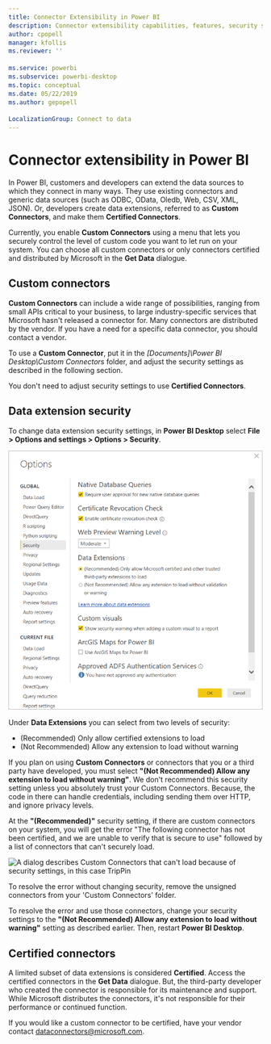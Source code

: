 ```yaml
---
title: Connector Extensibility in Power BI
description: Connector extensibility capabilities, features, security settings, and certified connectors
author: cpopell
manager: kfollis
ms.reviewer: ''

ms.service: powerbi
ms.subservice: powerbi-desktop
ms.topic: conceptual
ms.date: 05/22/2019
ms.author: gepopell

LocalizationGroup: Connect to data
---
```


# Connector extensibility in Power BI

In Power BI, customers and developers can extend the data sources to which they connect in many ways. They use existing connectors and generic data sources (such as ODBC, OData, Oledb, Web, CSV, XML, JSON). Or, developers create data extensions, referred to as **Custom Connectors**, and make them **Certified Connectors**.

Currently, you enable **Custom Connectors** using a menu that lets you securely control the level of custom code you want to let run on your system. You can choose all custom connectors or only connectors certified and distributed by Microsoft in the **Get Data** dialogue.

## Custom connectors

**Custom Connectors** can include a wide range of possibilities, ranging from small APIs critical to your business, to large industry-specific services that Microsoft hasn't released a connector for. Many connectors are distributed by the vendor. If you have a need for a specific data connector, you should contact a vendor.

To use a **Custom Connector**, put it in the *\[Documents]\\Power BI Desktop\\Custom Connectors* folder, and adjust the security settings as described in the following section.

You don't need to adjust security settings to use **Certified Connectors**.

## Data extension security

To change data extension security settings, in **Power BI Desktop** select **File > Options and settings > Options > Security**.

![Control whether you want to load custom connectors with Data Extension Security options](media/desktop-connector-extensibility/data-extension-security-1.png)

Under **Data Extensions** you can select from two levels of security:

* (Recommended) Only allow certified extensions to load
* (Not Recommended) Allow any extension to load without warning

If you plan on using **Custom Connectors** or connectors that you or a third party have developed, you must select **"(Not Recommended) Allow any extension to load without warning"**. We don't recommend this security setting unless you absolutely trust your Custom Connectors. Because, the code in there can handle credentials, including sending them over HTTP, and ignore privacy levels.

At the **"(Recommended)"** security setting, if there are custom connectors on your system, you will get the error "The following connector has not been certified, and we are unable to verify that is secure to use" followed by a list of connectors that can't securely load.

![A dialog describes Custom Connectors that can't load because of security settings, in this case TripPin](media/desktop-connector-extensibility/data-extension-security-2.png)

To resolve the error without changing security, remove the unsigned connectors from your 'Custom Connectors' folder.

To resolve the error and use those connectors, change your security settings to the **"(Not Recommended) Allow any extension to load without warning"** setting as described earlier. Then, restart **Power BI Desktop**.

## Certified connectors

A limited subset of data extensions is considered **Certified**. Access the certified connectors in the **Get Data** dialogue. But, the third-party developer who created the connector is responsible for its maintenance and support. While Microsoft distributes the connectors, it's not responsible for their performance or continued function.

If you would like a custom connector to be certified, have your vendor contact dataconnectors@microsoft.com.
